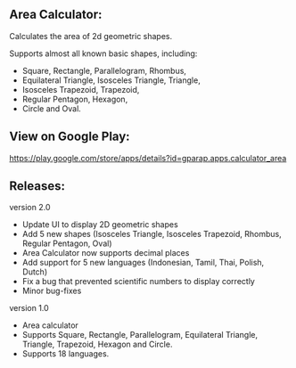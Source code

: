 Area Calculator:
----------------
Calculates the area of 2d geometric shapes.

Supports almost all known basic shapes, including:

- Square, Rectangle, Parallelogram, Rhombus,
- Equilateral Triangle, Isosceles Triangle, Triangle,
- Isosceles Trapezoid, Trapezoid,
- Regular Pentagon, Hexagon,
- Circle and Oval.

View on Google Play:
--------------------
https://play.google.com/store/apps/details?id=gparap.apps.calculator_area

Releases:
---------
version 2.0

- Update UI to display 2D geometric shapes
- Add 5 new shapes (Isosceles Triangle, Isosceles Trapezoid, Rhombus, Regular Pentagon, Oval)
- Area Calculator now supports decimal places
- Add support for 5 new languages (Indonesian, Tamil, Thai, Polish, Dutch)
- Fix a bug that prevented scientific numbers to display correctly
- Minor bug-fixes

version 1.0

- Area calculator
- Supports Square, Rectangle, Parallelogram, Equilateral Triangle, Triangle, Trapezoid, Hexagon and Circle.
- Supports 18 languages.
